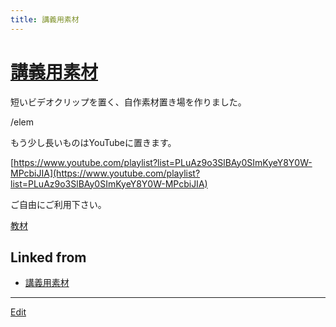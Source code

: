 ```yaml
---
title: 講義用素材
---
```

# [講義用素材](/講義用素材)

短いビデオクリップを置く、自作素材置き場を作りました。

/elem

もう少し長いものはYouTubeに置きます。

[https://www.youtube.com/playlist?list=PLuAz9o3SlBAy0SImKyeY8Y0W-MPcbiJIA](https://www.youtube.com/playlist?list=PLuAz9o3SlBAy0SImKyeY8Y0W-MPcbiJIA)

ご自由にご利用下さい。

[教材](/教材)







## Linked from

* [講義用素材](/講義用素材)


----

[Edit](https://github.com/vitroid/vitroid.github.io/edit/master/MD/講義用素材.md)

